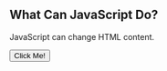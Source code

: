 <!DOCTYPE html>
<html>
<head>
<style>
</style>
</head>
<body>
<h2>What Can JavaScript Do?</h2>

<p id="demo">JavaScript can change HTML content.</p>

<button type="button" onclick='document.getElementById("demo").innerHTML = "Hello JavaScript!"'>Click Me!</button>
</body>
</html>
